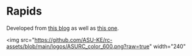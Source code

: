 Rapids
======

Developed from [this blog][0] as well as [this one][1]. 



<img 
  src="https://github.com/ASU-KE/rc-assets/blob/main/logos/ASURC_color_600.png?raw=true" 
  width="240"
>



[0]: https://matthewrocklin.com/blog/work/2018/12/17/gpu-python-challenges
[1]: https://towardsdatascience.com/heres-how-you-can-accelerate-your-data-science-on-gpu-4ecf99db3430
